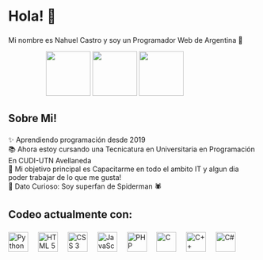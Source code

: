 <h1 align="left">Hola! 👋 </h1>

###

<p align="left">Mi nombre es Nahuel Castro y soy un Programador Web de Argentina 🧉 </p>
<div align="center">
<img src="https://encrypted-tbn0.gstatic.com/images?q=tbn:ANd9GcTXBmg1WK8obnbGRCzE8P-Tsnb2u314gYAH0w&s" height="90" margin-left="90" margin-right="90"/> 
<img src="https://media.tenor.com/D1eCb9NKyGIAAAAM/messi-que-miras-bobo.gif" height="90" margin-left="90" margin-right="90"/>
<img src="https://media.tenor.com/M1-xsb7947oAAAAM/buen-d%C3%ADa-buen-d%C3%ADa-hermosa-ma%C3%B1ana-verdad.gif" height="90" margin-left="90" margin-right="90"/>
<img width="70" />
</div>


###

<h2 align="left">Sobre Mi!</h2>

###

<p align="left">✨ Aprendiendo programación desde 2019 <br>📚 Ahora estoy cursando una Tecnicatura en Universitaria en Programación En CUDI-UTN Avellaneda <br>🎯 Mi objetivo principal es Capacitarme en todo el ambito IT y algun dia poder trabajar de lo que me gusta! <br>🎲 Dato Curioso: Soy superfan de Spiderman 🕷️</p>

###

<h2 align="left">Codeo actualmente con: </h2>

###

<div align="left">
  
  <img src="https://cdn.jsdelivr.net/gh/devicons/devicon@latest/icons/python/python-original-wordmark.svg" height="40" alt="Python"/>
  <img width="12" />
  <img src="https://cdn.jsdelivr.net/gh/devicons/devicon@latest/icons/html5/html5-original-wordmark.svg" height="40" alt="HTML 5"/>
  <img width="12" />
  <img src="https://cdn.jsdelivr.net/gh/devicons/devicon@latest/icons/css3/css3-original-wordmark.svg" height="40" alt="CSS 3"/>
  <img width="12" />
  <img src="https://cdn.jsdelivr.net/gh/devicons/devicon@latest/icons/javascript/javascript-original.svg" height="40" alt="JavaScript"/>
  <img width="12" />
  <img src="https://cdn.jsdelivr.net/gh/devicons/devicon@latest/icons/php/php-original.svg" height="40" alt="PHP"/>
  <img width="12" />
  <img src="https://cdn.jsdelivr.net/gh/devicons/devicon@latest/icons/c/c-original.svg" height="40" alt="C"/>
  <img width="12" />
  <img src="https://cdn.jsdelivr.net/gh/devicons/devicon@latest/icons/cplusplus/cplusplus-original.svg" height="40" alt="C++"/>
  <img width="12" />
  <img src="https://cdn.jsdelivr.net/gh/devicons/devicon@latest/icons/csharp/csharp-original.svg" height="40" alt="C#"/>
  <img width="12" />
</div>

###
